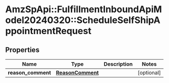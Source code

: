 # AmzSpApi::FulfillmentInboundApiModel20240320::ScheduleSelfShipAppointmentRequest

## Properties
Name | Type | Description | Notes
------------ | ------------- | ------------- | -------------
**reason_comment** | [**ReasonComment**](ReasonComment.md) |  | [optional] 

